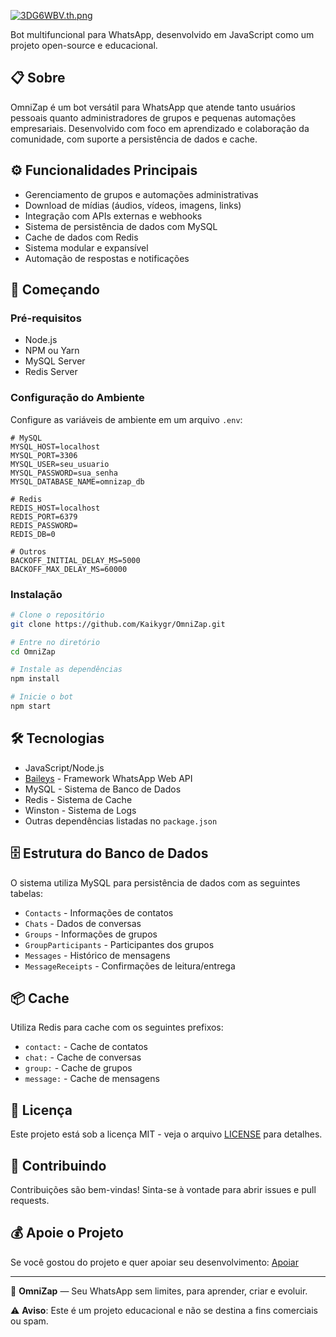 [![3DG6WBV.th.png](https://iili.io/3DG6WBV.th.png)](https://freeimage.host/i/3DG6WBV)

Bot multifuncional para WhatsApp, desenvolvido em JavaScript como um projeto open-source e educacional.

## 📋 Sobre

OmniZap é um bot versátil para WhatsApp que atende tanto usuários pessoais quanto administradores de grupos e pequenas automações empresariais. Desenvolvido com foco em aprendizado e colaboração da comunidade, com suporte a persistência de dados e cache.

## ⚙️ Funcionalidades Principais

- Gerenciamento de grupos e automações administrativas
- Download de mídias (áudios, vídeos, imagens, links)
- Integração com APIs externas e webhooks
- Sistema de persistência de dados com MySQL
- Cache de dados com Redis
- Sistema modular e expansível
- Automação de respostas e notificações

## 🚀 Começando

### Pré-requisitos

- Node.js
- NPM ou Yarn
- MySQL Server
- Redis Server

### Configuração do Ambiente

Configure as variáveis de ambiente em um arquivo `.env`:

```env
# MySQL
MYSQL_HOST=localhost
MYSQL_PORT=3306
MYSQL_USER=seu_usuario
MYSQL_PASSWORD=sua_senha
MYSQL_DATABASE_NAME=omnizap_db

# Redis
REDIS_HOST=localhost
REDIS_PORT=6379
REDIS_PASSWORD=
REDIS_DB=0

# Outros
BACKOFF_INITIAL_DELAY_MS=5000
BACKOFF_MAX_DELAY_MS=60000
```

### Instalação

```bash
# Clone o repositório
git clone https://github.com/Kaikygr/OmniZap.git

# Entre no diretório
cd OmniZap

# Instale as dependências
npm install

# Inicie o bot
npm start
```

## 🛠️ Tecnologias

- JavaScript/Node.js
- [Baileys](https://github.com/WhiskeySockets/Baileys) - Framework WhatsApp Web API
- MySQL - Sistema de Banco de Dados
- Redis - Sistema de Cache
- Winston - Sistema de Logs
- Outras dependências listadas no `package.json`

## 🗄️ Estrutura do Banco de Dados

O sistema utiliza MySQL para persistência de dados com as seguintes tabelas:

- `Contacts` - Informações de contatos
- `Chats` - Dados de conversas
- `Groups` - Informações de grupos
- `GroupParticipants` - Participantes dos grupos
- `Messages` - Histórico de mensagens
- `MessageReceipts` - Confirmações de leitura/entrega

## 📦 Cache

Utiliza Redis para cache com os seguintes prefixos:

- `contact:` - Cache de contatos
- `chat:` - Cache de conversas
- `group:` - Cache de grupos
- `message:` - Cache de mensagens

## 📄 Licença

Este projeto está sob a licença MIT - veja o arquivo [LICENSE](LICENSE) para detalhes.

## 🤝 Contribuindo

Contribuições são bem-vindas! Sinta-se à vontade para abrir issues e pull requests.

## 💰 Apoie o Projeto

Se você gostou do projeto e quer apoiar seu desenvolvimento: [Apoiar](https://bit.ly/m/Kaally)

---

🚀 **OmniZap** — Seu WhatsApp sem limites, para aprender, criar e evoluir.

⚠️ **Aviso**: Este é um projeto educacional e não se destina a fins comerciais ou spam.
